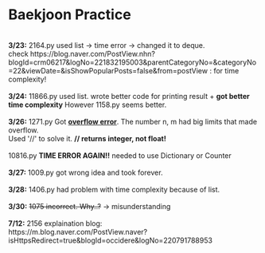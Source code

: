 # Baekjoon Practice
<br>
<strong>3/23:</strong> 2164.py used list -> time error -> changed it to deque.
<br>check https://blog.naver.com/PostView.nhn?blogId=crm06217&logNo=221832195003&parentCategoryNo=&categoryNo=22&viewDate=&isShowPopularPosts=false&from=postView : for time complexity!
<br><br>
<strong>3/24:</strong> 11866.py used list. wrote better code for printing result + <strong>got better time complexity</strong> However 1158.py seems better.
<br><br>
<strong>3/26:</strong> 1271.py Got <strong><u>overflow error</u></strong>. The number n, m had big limits that made overflow.<br>Used '//' to solve it. <strong>// returns integer, not float!</strong>
<br><br>
      10816.py <strong>TIME ERROR AGAIN‼️</strong> needed to use Dictionary or Counter
<br><br>
<strong>3/27:</strong> 1009.py got wrong idea and took forever.
<br><br>
<strong>3/28:</strong> 1406.py had problem with time complexity because of list.
<br><br>
<strong>3/30:</strong> <del>1075 incorrect. Why..?</del> -> misunderstanding
<br><br>
<strong>7/12:</strong> 2156 explaination blog: 
<br>
https://m.blog.naver.com/PostView.naver?isHttpsRedirect=true&blogId=occidere&logNo=220791788953
